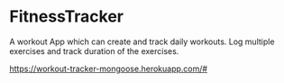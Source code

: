 # FitnessTracker

A workout App which can create and track daily workouts. Log multiple exercises and track duration of the exercises.

https://workout-tracker-mongoose.herokuapp.com/# 

